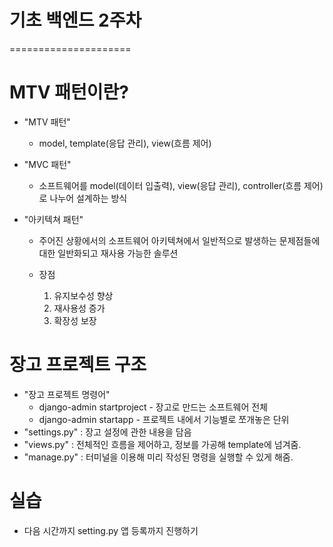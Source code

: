 # 기초 백엔드 2주차 #
=====================

# MTV 패턴이란?
- "MTV 패턴"
  + model, template(응답 관리), view(흐름 제어)

- "MVC 패턴"
  + 소프트웨어를
  model(데이터 입출력), 
  view(응답 관리), 
  controller(흐름 제어) 로 나누어 설계하는 방식

- "아키텍쳐 패턴"
  + 주어진 상황에서의 소프트웨어 아키텍쳐에서 일반적으로 발생하는 문제점들에 대한 일반화되고 재사용 가능한 솔루션

  + 장점
    1. 유지보수성 향상
    2. 재사용성 증가
    3. 확장성 보장


# 장고 프로젝트 구조
- "장고 프로젝트 명령어"
  + django-admin startproject - 장고로 만드는 소프트웨어 전체
  + django-admin startapp - 프로젝트 내에서 기능별로 쪼개놓은 단위
- "settings.py" : 장고 설정에 관한 내용을 담음
- "views.py" : 전체적인 흐름을 제어하고, 정보를 가공해 template에 넘겨줌.
- "manage.py" : 터미널을 이용해 미리 작성된 명령을 실행할 수 있게 해줌.


# 실습
- 다음 시간까지 setting.py 앱 등록까지 진행하기